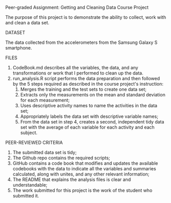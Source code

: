 Peer-graded Assignment: Getting and Cleaning Data Course Project

The purpose of this project is to demonstrate the ability to collect, work with and clean a data set. 

DATASET

The data collected from the accelerometers from the Samsung Galaxy S smartphone.

FILES

1. CodeBook.md describes all the variables, the data, and any transformations or work that I performed to clean up the data.
2. run_analysis.R script performs the data preparation and then followed by the 5 steps required as described in the course project's instruction:
    1) Merges the training and the test sets to create one data set;
    2) Extracts only the measurements on the mean and standard deviation for each measurement;
    3) Uses descriptive activity names to name the activities in the data set;
    4) Appropriately labels the data set with descriptive variable names;
    5) From the data set in step 4, creates a second, independent tidy data set with the average of each variable for each 
       activity and each subject.
       
PEER-REVIEWED CRITERIA

1. The submitted data set is tidy;
2. The Github repo contains the required scripts;
3. GitHub contains a code book that modifies and updates the available codebooks with the data to indicate all the variables  and summaries calculated, along with unites, and any other relevant information;
4. The README that explains the analysis files is clear and understandable;
5. The work submitted for this project is the work of the student who submitted it.




